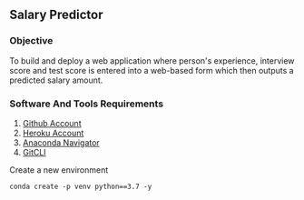 ## Salary Predictor

### Objective
To build and deploy a web application where person's experience, interview score and test score is entered into a web-based form which then outputs a predicted salary amount.

### Software And Tools Requirements
1. [Github Account](https://github.com)
2. [Heroku Account](https://heroku.com)
3. [Anaconda Navigator](https://www.anaconda.com/download)
4. [GitCLI](https://git-scm.com/downloads)

Create a new environment
```
conda create -p venv python==3.7 -y
```

